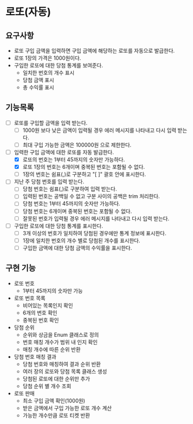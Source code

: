 # 로또(자동)
## 요구사항
* 로또 구입 금액을 입력하면 구입 금액에 해당하는 로또를 자동으로 발급한다.
* 로또 1장의 가격은 1000원이다.
* 구입한 로또에 대한 당첨 통계를 보여준다.
  * 일치한 번호의 개수 표시
  * 당첨 금액 표시
  * 총 수익률 표시

## 기능목록
- [ ] 로또를 구입할 금액을 입력 받는다.
  - [ ] 1000원 보다 낮은 금액이 입력될 경우 에러 메시지를 나타내고 다시 입력 받는다.
  - [ ] 최대 구입 가능한 금액은 100000원 으로 제한한다.
- [ ] 입력한 구입 금액에 대한 로또를 자동 발급한다.
  - [x] 로또의 번호는 1부터 45까지의 숫자만 가능하다.
  - [x] 로또 1장의 번호는 6개이며 중복된 번호는 포함될 수 없다.
  - [ ] 1장의 번호는 쉼표(,)로 구분하고 "[ ]" 괄호 안에 표시한다.
- [ ] 지난 주 당첨 번호를 입력 받는다.
  - [ ] 당첨 번호는 쉼표(,)로 구분하여 입력 받는다.
  - [ ] 입력된 번호는 공백일 수 없고 구분 사이의 공백은 trim 처리한다.
  - [ ] 당첨 번호는 1부터 45까지의 숫자만 가능하다.
  - [ ] 당첨 번호는 6개이며 중복된 번호는 포함될 수 없다.
  - [ ] 잘못된 번호가 입력될 경우 에러 메시지를 나타내고 다시 입력 받는다. 
- [ ] 구입한 로또에 대한 당첨 통계를 표시한다.
  - [ ] 3개 이상의 번호가 일치하여 당첨된 경우에만 통계 정보에 표시한다.
  - [ ] 1장에 일치한 번호의 개수 별로 당첨된 개수를 표시한다.
  - [ ] 구입한 금액에 대한 당첨 금액의 수익률을 표시한다.

## 구현 기능
* 로또 번호
  * 1부터 45까지의 숫자만 가능
* 로또 번호 목록
  * 비어있는 목록인지 확인
  * 6개의 번호 확인
  * 중복된 번호 확인
* 당첨 순위
  * 순위와 상금을 Enum 클래스로 정의
  * 번호 매칭 개수가 범위 내 인지 확인
  * 매칭 개수에 따른 순위 반환
* 당첨 번호 매칭 결과
  * 당첨 번호와 매칭하여 결과 순위 반환
  * 여러 장의 로또와 당첨 목록 클래스 생성
  * 당첨된 로또에 대한 순위만 추가
  * 당첨 순위 별 개수 조회
* 로또 판매
  * 최소 구입 금액 확인(1000원)
  * 받은 금액에서 구입 가능한 로또 개수 계산
  * 가능한 개수만큼 로또 티켓 반환